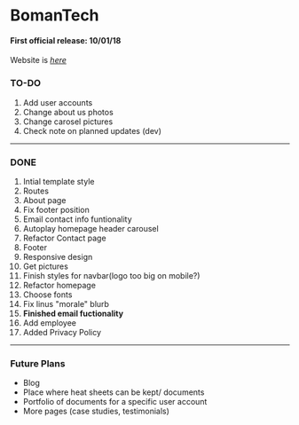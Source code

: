 # BomanTech

#### First official release: 10/01/18

Website is _[here](http://www.bomantechnologies.com/)_

### TO-DO

1. Add user accounts
1. Change about us photos
1. Change carosel pictures
1. Check note on planned updates (dev)
  
---

### DONE

1. Intial template style
1. Routes
1. About page
1. Fix footer position
1. Email contact info funtionality
1. Autoplay homepage header carousel
1. Refactor Contact page
1. Footer
1. Responsive design
1. Get pictures
1. Finish styles for navbar(logo too big on mobile?)
1. Refactor homepage
1. Choose fonts
1. Fix linus "morale" blurb
1. __Finished email fuctionality__
1. Add employee
1. Added Privacy Policy

---

### Future Plans

* Blog
* Place where heat sheets can be kept/ documents 
* Portfolio of documents for a specific user account
* More pages (case studies, testimonials)
